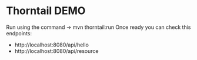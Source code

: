# Thorntail DEMO

Run using the command -> mvn thorntail:run
Once ready you can check this endpoints:

* http://localhost:8080/api/hello 
* http://localhost:8080/api/resource 